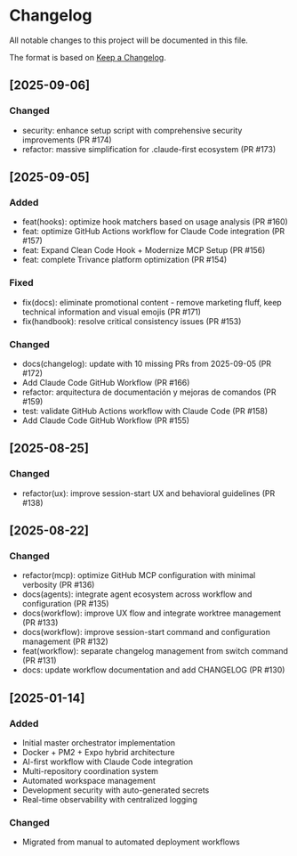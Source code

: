 # Changelog

All notable changes to this project will be documented in this file.

The format is based on [Keep a Changelog](https://keepachangelog.com/en/1.1.0/).

## [2025-09-06]

### Changed
- security: enhance setup script with comprehensive security improvements (PR #174)
- refactor: massive simplification for .claude-first ecosystem (PR #173)


## [2025-09-05]

### Added
- feat(hooks): optimize hook matchers based on usage analysis (PR #160)
- feat: optimize GitHub Actions workflow for Claude Code integration (PR #157)
- feat: Expand Clean Code Hook + Modernize MCP Setup (PR #156)
- feat: complete Trivance platform optimization (PR #154)

### Fixed
- fix(docs): eliminate promotional content - remove marketing fluff, keep technical information and visual emojis (PR #171)
- fix(handbook): resolve critical consistency issues (PR #153)

### Changed
- docs(changelog): update with 10 missing PRs from 2025-09-05 (PR #172)
- Add Claude Code GitHub Workflow (PR #166)
- refactor: arquitectura de documentación y mejoras de comandos (PR #159)
- test: validate GitHub Actions workflow with Claude Code (PR #158)
- Add Claude Code GitHub Workflow (PR #155)

## [2025-08-25]

### Changed
- refactor(ux): improve session-start UX and behavioral guidelines (PR #138)

## [2025-08-22]

### Changed
- refactor(mcp): optimize GitHub MCP configuration with minimal verbosity (PR #136)
- docs(agents): integrate agent ecosystem across workflow and configuration (PR #135)
- docs(workflow): improve UX flow and integrate worktree management (PR #133)
- docs(workflow): improve session-start command and configuration management (PR #132)
- feat(workflow): separate changelog management from switch command (PR #131)
- docs: update workflow documentation and add CHANGELOG (PR #130)

## [2025-01-14]

### Added
- Initial master orchestrator implementation
- Docker + PM2 + Expo hybrid architecture
- AI-first workflow with Claude Code integration
- Multi-repository coordination system
- Automated workspace management
- Development security with auto-generated secrets
- Real-time observability with centralized logging

### Changed
- Migrated from manual to automated deployment workflows

